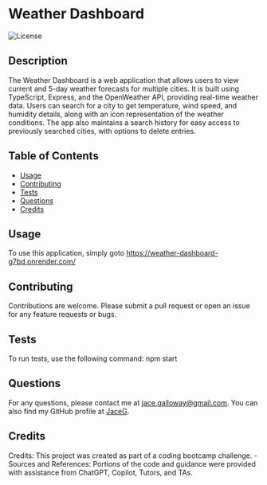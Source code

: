 # Weather Dashboard

![License](https://img.shields.io/badge/License-MIT-blue.svg)

## Description
The Weather Dashboard is a web application that allows users to view current and 5-day weather forecasts for multiple cities. It is built using TypeScript, Express, and the OpenWeather API, providing real-time weather data. Users can search for a city to get temperature, wind speed, and humidity details, along with an icon representation of the weather conditions. The app also maintains a search history for easy access to previously searched cities, with options to delete entries.

## Table of Contents
- [Usage](#usage)
- [Contributing](#contributing)
- [Tests](#tests)
- [Questions](#questions)
- [Credits](#credits)

## Usage
To use this application, simply goto https://weather-dashboard-g7bd.onrender.com/

## Contributing
Contributions are welcome. Please submit a pull request or open an issue for any feature requests or bugs.

## Tests
To run tests, use the following command: npm start

## Questions
For any questions, please contact me at jace.galloway@gmail.com. You can also find my GitHub profile at [JaceG](https://github.com/JaceG).

## Credits
 Credits: This project was created as part of a coding bootcamp challenge. - Sources and References: Portions of the code and guidance were provided with assistance from ChatGPT, Copilot, Tutors, and TAs.
